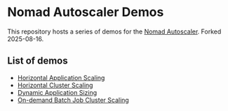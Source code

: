 # Nomad Autoscaler Demos

This repository hosts a series of demos for the [Nomad Autoscaler][nomad_autoscaler_repo].  Forked 2025-08-16.

## List of demos

  * [Horizontal Application Scaling][learn_horizontal_app_scaling]
  * [Horizontal Cluster Scaling][learn_horizontal_cluster_scaling]
  * [Dynamic Application Sizing][learn_dynamic_app_sizing]
  * [On-demand Batch Job Cluster Scaling][learn_on_demand_batch]

[learn_horizontal_app_scaling]: https://learn.hashicorp.com/tutorials/nomad/autoscaler-vagrant-demo?in=nomad/autoscaler
[learn_horizontal_cluster_scaling]: https://learn.hashicorp.com/tutorials/nomad/horizontal-cluster-scaling?in=nomad/autoscaler
[learn_dynamic_app_sizing]: https://learn.hashicorp.com/tutorials/nomad/dynamic-application-sizing?in=nomad/autoscaler
[learn_on_demand_batch]: https://learn.hashicorp.com/tutorials/nomad/horizontal-cluster-scaling-on-demand-batch?in=nomad/autoscaler
[nomad_autoscaler_repo]: https://github.com/hashicorp/nomad-autoscaler
